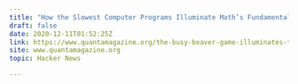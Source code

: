 ```yaml
---
title: "How the Slowest Computer Programs Illuminate Math’s Fundamental Limits"
draft: false
date: 2020-12-11T01:52:25Z
link: https://www.quantamagazine.org/the-busy-beaver-game-illuminates-the-fundamental-limits-of-math-20201210/?utm_medium=RSS&utm_source=hune
site: www.quantamagazine.org
topic: Hacker News  

---
```

